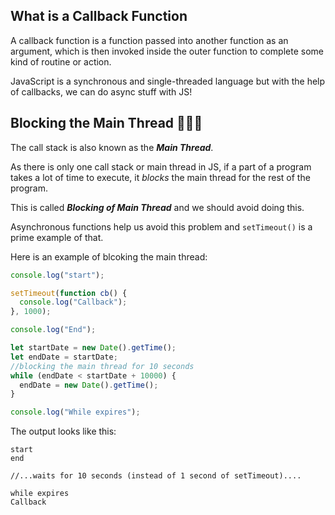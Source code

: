 ## What is a Callback Function

A callback function is a function passed into another function as an argument, which is then invoked inside the outer function to complete some kind of routine or action.

JavaScript is a synchronous and single-threaded language but with the help of callbacks, we can do async stuff with JS!

## Blocking the Main Thread 🙅🏻‍♂️

The call stack is also known as the **_Main Thread_**.

As there is only one call stack or main thread in JS, if a part of a program takes a lot of time to execute, it _blocks_ the main thread for the rest of the program.

This is called **_Blocking of Main Thread_** and we should avoid doing this.

Asynchronous functions help us avoid this problem and `setTimeout()` is a prime example of that.

Here is an example of blcoking the main thread:

```js
console.log("start");

setTimeout(function cb() {
  console.log("Callback");
}, 1000);

console.log("End");

let startDate = new Date().getTime();
let endDate = startDate;
//blocking the main thread for 10 seconds
while (endDate < startDate + 10000) {
  endDate = new Date().getTime();
}

console.log("While expires");
```

The output looks like this:

```
start
end

//...waits for 10 seconds (instead of 1 second of setTimeout)....

while expires
Callback
```

